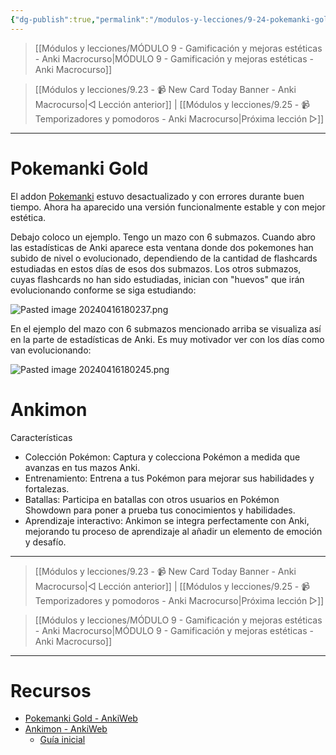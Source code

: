 ```yaml
---
{"dg-publish":true,"permalink":"/modulos-y-lecciones/9-24-pokemanki-gold-y-ankimon-anki-macrocurso/","noteIcon":"","updated":"2024-05-15T22:20:33.502+02:00"}
---
```



> [[Módulos y lecciones/MÓDULO 9 - Gamificación y mejoras estéticas - Anki Macrocurso\|MÓDULO 9 - Gamificación y mejoras estéticas - Anki Macrocurso]]

> [[Módulos y lecciones/9.23 - 📹 New Card Today Banner - Anki Macrocurso\|◁ Lección anterior]] | [[Módulos y lecciones/9.25 - 📹 Temporizadores y pomodoros - Anki Macrocurso\|Próxima lección ▷]]

---

# Pokemanki Gold
El addon [Pokemanki](https://ankiweb.net/shared/info/633922407) estuvo desactualizado y con errores durante buen tiempo. Ahora ha aparecido una versión funcionalmente estable y con mejor estética.

Debajo coloco un ejemplo. Tengo un mazo con 6 submazos. Cuando abro las estadísticas de Anki aparece esta ventana donde dos pokemones han subido de nivel o evolucionado, dependiendo de la cantidad de flashcards estudiadas en estos días de esos dos submazos. Los otros submazos, cuyas flashcards no han sido estudiadas, inician con "huevos" que irán evolucionando conforme se siga estudiando:

![Pasted image 20240416180237.png](/img/user/ANEXOS/Pasted%20image%2020240416180237.png)

En el ejemplo del mazo con 6 submazos mencionado arriba se visualiza así en la parte de estadísticas de Anki. Es muy motivador ver con los días como van evolucionando:

![Pasted image 20240416180245.png](/img/user/ANEXOS/Pasted%20image%2020240416180245.png)

# Ankimon 
Características
- Colección Pokémon: Captura y colecciona Pokémon a medida que avanzas en tus mazos Anki.
- Entrenamiento: Entrena a tus Pokémon para mejorar sus habilidades y fortalezas.
- Batallas: Participa en batallas con otros usuarios en Pokémon Showdown para poner a prueba tus conocimientos y habilidades.
- Aprendizaje interactivo: Ankimon se integra perfectamente con Anki, mejorando tu proceso de aprendizaje al añadir un elemento de emoción y desafío.




---

> [[Módulos y lecciones/9.23 - 📹 New Card Today Banner - Anki Macrocurso\|◁ Lección anterior]] | [[Módulos y lecciones/9.25 - 📹 Temporizadores y pomodoros - Anki Macrocurso\|Próxima lección ▷]]

> [[Módulos y lecciones/MÓDULO 9 - Gamificación y mejoras estéticas - Anki Macrocurso\|MÓDULO 9 - Gamificación y mejoras estéticas - Anki Macrocurso]]

---

# Recursos
- [Pokemanki Gold - AnkiWeb](https://ankiweb.net/shared/info/1677779223)
- [Ankimon - AnkiWeb](https://github.com/Unlucky-Life/ankimon)
	- [Guía inicial](https://github.com/Unlucky-Life/ankimon/discussions/1#discussioncomment-8752249)
